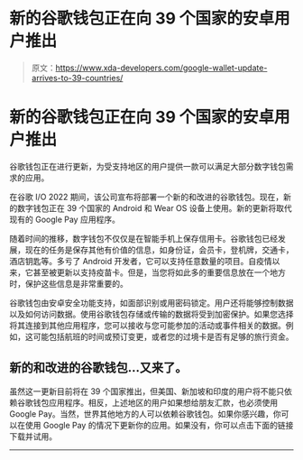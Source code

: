 # 新的谷歌钱包正在向 39 个国家的安卓用户推出

> 原文：<https://www.xda-developers.com/google-wallet-update-arrives-to-39-countries/>

# 新的谷歌钱包正在向 39 个国家的安卓用户推出

谷歌钱包正在进行更新，为受支持地区的用户提供一款可以满足大部分数字钱包需求的应用。

在谷歌 I/O 2022 期间，该公司宣布将部署一个新的和改进的谷歌钱包。现在，新的数字钱包正在 39 个国家的 Android 和 Wear OS 设备上使用。新的更新将取代现有的 Google Pay 应用程序。

随着时间的推移，数字钱包不仅仅是在智能手机上保存信用卡。谷歌钱包已经发展，现在的任务是保存其他有价值的信息，如身份证，会员卡，登机牌，交通卡，酒店钥匙等。多亏了 Android 开发者，它可以支持任意数量的项目。自疫情以来，它甚至被更新以支持疫苗卡。但是，当您将如此多的重要信息放在一个地方时，保护这些信息是非常重要的。

谷歌钱包由安卓安全功能支持，如面部识别或用密码锁定。用户还将能够控制数据以及如何访问数据。使用谷歌钱包存储或传输的数据将受到加密保护。如果您选择将其连接到其他应用程序，您可以接收与您可能参加的活动或事件相关的数据。例如，这可能包括航班的时间或预订变更，或者您的过境卡是否有足够的旅行资金。

## 新的和改进的谷歌钱包...又来了。

虽然这一更新目前将在 39 个国家推出，但美国、新加坡和印度的用户将不能只依赖谷歌钱包应用程序。相反，上述地区的用户如果想给朋友汇款，也必须使用 Google Pay。当然，世界其他地方的人可以依赖谷歌钱包。如果你感兴趣，你可以在使用 Google Pay 的情况下更新你的应用。如果没有，你可以点击下面的链接下载并试用。

* * *
